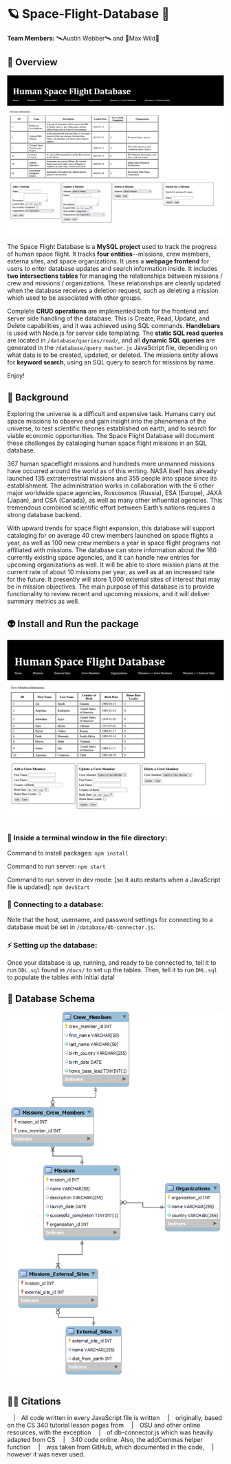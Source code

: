 # 🪐 Space-Flight-Database 🌠

**Team Members:** 🛰️Austin Webber🛰️ and 🚀Max Wild🚀

## 📡 Overview

![Missions Webpage](docs/images/webpage_missions.png)

The Space Flight Database is a **MySQL project** used to track the progress of human space flight. It tracks **four entities**--missions, crew members, externa sites, and space organizations. It uses a **webpage frontend** for users to enter database updates and search information inside.
It includes **two intersections tables** for managing the relationships between missions / crew and missions / organizations. These relationships are cleanly updated when the database receives a deletion request, such as deleting a mission which used to be associated with other groups.

Complete **CRUD operations** are implemented both for the frontend and server side handling of the database. This is Create, Read, Update, and Delete capabilities, and it was achieved using SQL commands. **Handlebars** is used with Node.js for server side templating. The **static SQL read queries** are located in `/database/queries/read/`, and all **dynamic SQL queries** are generated in the `/database/query_master.js` JavaScript file, depending on what data is to be created, updated, or deleted. The missions entity allows for **keyword search**, using an SQL query to search for missions by name.

Enjoy!

## 🌌 Background

Exploring the universe is a difficult and expensive task. Humans carry out space missions to observe and gain insight into the phenomena of the universe, to test scientific theories established on earth, and to search for viable economic opportunities. The Space Flight Database will document these challenges by cataloging human space flight missions in an SQL database. 

367 human spaceflight missions and hundreds more unmanned missions have occurred around the world as of this writing. NASA itself has already launched 135 extraterrestrial missions and 355 people into space since its establishment. The administration works in collaboration with the 6 other major worldwide space agencies, Roscosmos (Russia), ESA (Europe), JAXA (Japan), and CSA (Canada), as well as many other influential agencies. This tremendous combined scientific effort between Earth’s nations requires a strong database backend. 

With upward trends for space flight expansion, this database will support cataloging for on average 40 crew members launched on space flights a year, as well as 100 new crew members a year in space flight programs not affiliated with missions. The database can store information about the 160 currently existing space agencies, and it can handle new entries for upcoming organizations as well. It will be able to store mission plans at the current rate of about 10 missions per year, as well as at an increased rate for the future. It presently will store 1,000 external sites of interest that may be in mission objectives. The main purpose of this database is to provide functionality to review recent and upcoming missions, and it will deliver summary metrics as well.

## 👽 Install and Run the package


![Missions Webpage](docs/images/webpage_crew_members.png)

### 📁 Inside a terminal window in the file directory:

Command to install packages:
`npm install`

Command to run server:
`npm start`

Command to run server in dev mode:
[so it auto restarts when a JavaScript file is updated]:
`npm devStart`

### 🔌 Connecting to a database:

Note that the host, username, and password settings for connecting to a database must be set in `/database/db-connector.js`.

### ⚡ Setting up the database:

Once your database is up, running, and ready to be connected to, tell it to run `DDL.sql` found in `/docs/` to set up the tables. Then, tell it to run `DML.sql` to populate the tables with initial data!

## 🔭 Database Schema

![Database Schema](docs/images/schema.png)

## 👩‍🚀 Citations

&emsp;|&emsp;All code written in every JavaScript file is written
&emsp;|&emsp;originally, based on the CS 340 tutorial lesson pages from
&emsp;|&emsp;OSU and other online resources, with the exception
&emsp;|&emsp;of db-connector.js which was heavily adapted from CS
&emsp;|&emsp;340 code online. Also, the addCommas helper function
&emsp;|&emsp;was taken from GitHub, which documented in the code,
&emsp;|&emsp;however it was never used. 

